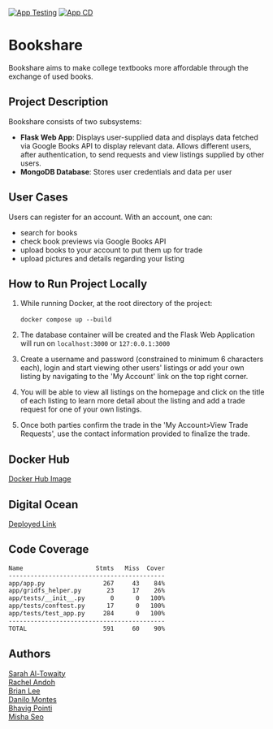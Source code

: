 [![App Testing](https://github.com/software-students-fall2022/final-project-project5team10/actions/workflows/build-app.yaml/badge.svg)](https://github.com/software-students-fall2022/final-project-project5team10/actions/workflows/build-app.yaml)
[![App CD](https://github.com/software-students-fall2022/final-project-project5team10/actions/workflows/docker-cd.yaml/badge.svg)](https://github.com/software-students-fall2022/final-project-project5team10/actions/workflows/docker-cd.yaml)
# Bookshare

Bookshare aims to make college textbooks more affordable through the exchange of used books.

## Project Description
Bookshare consists of two subsystems: </br>
* **Flask Web App**: Displays user-supplied data and displays data fetched via Google Books API to display relevant data. Allows different users, after authentication, to send requests and view listings supplied by other users.
* **MongoDB Database**: Stores user credentials and data per user
## User Cases

Users can register for an account. With an account, one can:

* search for books
* check book previews via Google Books API
* upload books to your account to put them up for trade
* upload pictures and details regarding your listing

## How to Run Project Locally
1. While running Docker, at the root directory of the project: </br>
   </br>`docker compose up --build`</br>

2. The database container will be created and the Flask Web Application will run on `localhost:3000` or `127:0.0.1:3000` </br>
3. Create a username and password (constrained to minimum 6 characters each), login and start viewing other users' listings or add your own listing by navigating to the 'My Account' link on the top right corner.
4. You will be able to view all listings on the homepage and click on the title of each listing to learn more detail about the listing and add a trade request for one of your own listings.
5. Once both parties confirm the trade in the 'My Account>View Trade Requests', use the contact information provided to finalize the trade. 

## Docker Hub
[Docker Hub Image](https://hub.docker.com/r/sarahaltowaity1/bookshare)

## Digital Ocean
[Deployed Link](https://bookshares-app-ap28r.ondigitalocean.app/)

## Code Coverage
```txt
Name                    Stmts   Miss  Cover
-------------------------------------------
app/app.py                267     43    84%
app/gridfs_helper.py       23     17    26%
app/tests/__init__.py       0      0   100%
app/tests/conftest.py      17      0   100%
app/tests/test_app.py     284      0   100%
-------------------------------------------
TOTAL                     591     60    90%
```

## Authors

[Sarah Al-Towaity](https://github.com/sarah-altowaity1) \
[Rachel Andoh](https://github.com/rachel0lehcar) \
[Brian Lee](https://github.com/shl622) \
[Danilo Montes](https://github.com/danilo-montes) \
[Bhavig Pointi](https://github.com/bpointi) \
[Misha Seo](https://github.com/mishaseo)